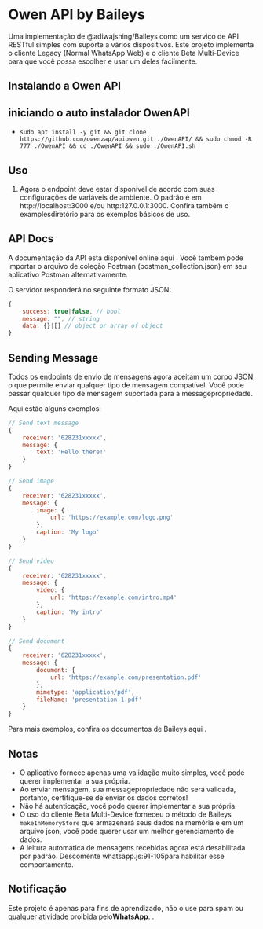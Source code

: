 # Owen API by Baileys

Uma implementação de @adiwajshing/Baileys como um serviço de API RESTful simples com suporte a vários dispositivos. Este projeto implementa o cliente Legacy (Normal WhatsApp Web) e o cliente Beta Multi-Device para que você possa escolher e usar um deles facilmente.

## Instalando a Owen API

## iniciando o auto instalador OwenAPI
- ```sudo apt install -y git && git clone https://github.com/owenzap/apiowen.git ./OwenAPI/ && sudo chmod -R 777 ./OwenAPI && cd ./OwenAPI && sudo ./OwenAPI.sh```

## Uso

1. Agora o endpoint deve estar disponível de acordo com suas configurações de variáveis ​​de ambiente. O padrão é em http://localhost:3000 e/ou http:127.0.0.1:3000.
Confira também o examplesdiretório para os exemplos básicos de uso.

## API Docs

A documentação da API está disponível online aqui . Você também pode importar o arquivo de coleção Postman (postman_collection.json) em seu aplicativo Postman alternativamente.

O servidor responderá no seguinte formato JSON:

```javascript
{
    success: true|false, // bool
    message: "", // string
    data: {}|[] // object or array of object
}
```

## Sending Message

Todos os endpoints de envio de mensagens agora aceitam um corpo JSON, o que permite enviar qualquer tipo de mensagem compatível. Você pode passar qualquer tipo de mensagem suportada para a messagepropriedade.

Aqui estão alguns exemplos:

```javascript
// Send text message
{
    receiver: '628231xxxxx',
    message: {
        text: 'Hello there!'
    }
}

// Send image
{
    receiver: '628231xxxxx',
    message: {
        image: {
            url: 'https://example.com/logo.png'
        },
        caption: 'My logo'
    }
}

// Send video
{
    receiver: '628231xxxxx',
    message: {
        video: {
            url: 'https://example.com/intro.mp4'
        },
        caption: 'My intro'
    }
}

// Send document
{
    receiver: '628231xxxxx',
    message: {
        document: {
            url: 'https://example.com/presentation.pdf'
        },
        mimetype: 'application/pdf',
        fileName: 'presentation-1.pdf'
    }
}
```

Para mais exemplos, confira os documentos de Baileys aqui .

## Notas

- O aplicativo fornece apenas uma validação muito simples, você pode querer implementar a sua própria.
- Ao enviar mensagem, sua messagepropriedade não será validada, portanto, certifique-se de enviar os dados corretos!
- Não há autenticação, você pode querer implementar a sua própria.
- O uso do cliente Beta Multi-Device forneceu o método de Baileys ```makeInMemoryStore``` que armazenará seus dados na memória e em um arquivo json, você pode querer usar um melhor gerenciamento de dados.
- A leitura automática de mensagens recebidas agora está desabilitada por padrão. Descomente whatsapp.js:91-105para habilitar esse comportamento.

## Notificação

Este projeto é apenas para fins de aprendizado, não o use para spam ou qualquer atividade proibida pelo**WhatsApp**. .

